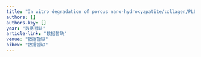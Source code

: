 ```yaml
---
title: "In vitro degradation of porous nano-hydroxyapatite/collagen/PLLA scaffold reinforced by chitin fibres"
authors: []
authors-key: []
year: "数据暂缺"
article-link: "数据暂缺"
venue: "数据暂缺"
bibex: "数据暂缺"
---
```

